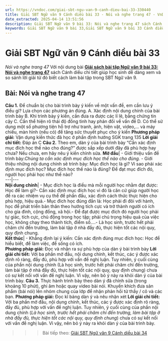 ```yaml
---
url: https://vndoc.com/giai-sbt-ngu-van-9-canh-dieu-bai-33-330440
title: Giải SBT Ngữ văn 9 Cánh diều bài 33 - Nói và nghe trang 47 - VnDoc.com
date_extracted: 2025-04-14 13:51:56
description: Giải SBT Ngữ văn 9 bài 33: Nói và nghe trang 47 sách Cánh diều có đáp án chi tiết cho các bạn cùng tham khảo.
keywords: Giải SBT Ngữ văn 9 bài 33,Giải SBT Ngữ văn 9 bài 33 Cánh diều,Giải sách bài tập Ngữ văn CD lớp 9,Ngữ văn lớp 9 Cánh diều,giải bài tập ngữ văn lớp 9,bài Nói và nghe trang 47,giải SBT ngữ văn 9 CD trang 47
---
```


# Giải SBT Ngữ văn 9 Cánh diều bài 33
 _Nói và nghe trang 47_
Với nội dung bài [**Giải sách bài tập Ngữ văn 9 bài 33: Nói và nghe trang 47**](<https://vndoc.com/giai-sbt-ngu-van-9-canh-dieu-bai-33-330440>) sách Cánh diều chi tiết giúp học sinh dễ dàng xem và so sánh lời giải từ đó biết cách làm bài tập trong SBT Ngữ văn 9.
## Bài: Nói và nghe trang 47
**Câu 1.** Để chuẩn bị cho bài trình bày ý kiến về một vấn đề, em cần lưu ý điều gì? Lựa chọn các phương án đúng.
A. Xác định nội dung chính của bài trình bày
B. Khi trình bày ý kiến, cần đưa ra được các lí lẽ, bằng chứng tin cậy
C. Cần thể hiện rõ thái độ đồng tình hay phản đối về vấn đề
D. Có thể sử dụng một số phương tiện hỗ trợ như tranh, ảnh, hiện vật, video,... và máy chiếu, màn hình \(nếu có\) để tăng sức thuyết phục cho ý kiến
**Phương pháp giải:**
Vận dụng kiến thức đã học ở phần định hướng SGK trang 135
**Lời giải chi tiết:**
Đáp án C
**Câu 2.** Theo em, dàn ý của bài trình bày “Cần xác định mục đích học thế nào cho đúng?” được sắp xếp dưới đây đã phù hợp hay chưa? Nếu chưa, em hãy nêu ý kiến chỉnh sửa.
**Mở đầu**|  \- Giới thiệu vấn đề trình bày:_Chúng ta cần xác định mục đích học thế nào cho đúng._ \- Giới thiệu những nội dung chính sẽ trình bày: Mục đích học là gì? Vì sao phải xác định mục đích học? Mục đích học thế nào là đúng? Để đạt mục đích đó, người học phải học như thế nào?  
---|---  
**Nội dung chính**|  \- Mục đích học là điều mà mỗi người học nhằm đạt được: Học để làm gì?\- Cần xác định mục đích học vì đó là căn cứ giúp người học đề ra các nhiệm vụ cụ thể để phấn đấu, xác định cách thức thực hiện cho phù hợp, hiệu quả.\- Mục đích học đúng đắn là: Học phải đi đôi với hành, học để phát triển bản thân theo hướng tích cực và trở thành người có ích cho gia đình, cộng đồng, xã hội.\- Để đạt được mục đích đó người học phải tự giác, tích cực, chủ động trong học tập; phải chú trọng hiệu quả của việc học, không chạy theo thành tích, điểm số....\- Là học sinh, trước hết phải chăm chỉ đến trường, làm bài tập ở nhà đầy đủ, thực hiện tốt các nội quy, quy định chung.  
**Kết thúc**|  \- Khẳng định lại ý kiến: Cần xác định đúng mục đích học: Học để hiểu biết, để làm việc, để sống có ích.  
**Phương pháp giải:**
Đọc và nhận ra sự phù hợp của dàn ý bài trình bày
**Lời giải chi tiết:**
Với ba phần mở đầu, nội dung chính, kết thúc, các ý được xác định rõ ràng, đầy đủ, phù hợp với vấn đề nghị luận. Tuy nhiên, ý cuối cùng của phần nội dung chính \(Là học sinh, trước hết phải chăm chỉ đến trường, làm bài tập ở nhà đầy đủ, thực hiện tốt các nội quy, quy định chung\) chưa có sự kết nối với vấn đề nghị luận. Vì vậy, nên bỏ ý này ra khỏi dàn ý của bài trình bày.
**Câu 3.** Thực hành trình bày theo dàn ý đã chỉnh sửa \(trong khoảng 10 phút\), ghi âm hoặc quay video bài nói. Khuyến khích đưa sản phẩm \(bài nói\) lên nhóm chung của lớp để nhận phản hồi từ thầy / cô và các bạn.
**Phương pháp giải:**
Đọc kĩ bảng dàn ý và nêu nhận xét
**Lời giải chi tiết:**
Với ba phần mở đầu, nội dung chính, kết thúc, các ý được xác định rõ ràng, đầy đủ, phù hợp với vấn đề nghị luận. Tuy nhiên, ý cuối cùng của phần nội dung chính \(_Là học sinh, trước hết phải chăm chỉ đến trường, làm bài tập ở nhà đầy đủ, thực hiện tốt các nội quy, quy định chung_\) chưa có sự kết nối với vấn đề nghị luận. Vì vậy, nên bỏ ý này ra khỏi dàn ý của bài trình bày.
>>> Bài tiếp theo: [Giải SBT Ngữ văn 9 Cánh diều bài 34](<https://vndoc.com/giai-sbt-ngu-van-9-canh-dieu-bai-34-330442>)
